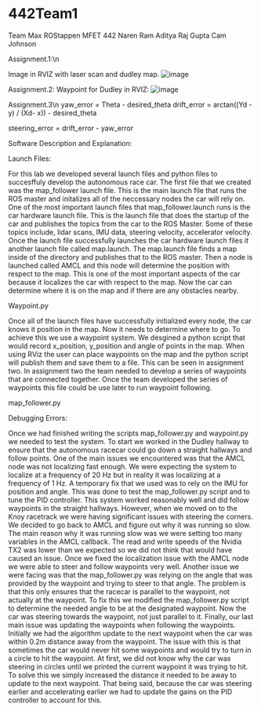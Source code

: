 # 442Team1

Team Max ROStappen
MFET 442
Naren Ram
Aditya Raj Gupta
Cam Johnson

Assignment.1:\n

Image in RVIZ with laser scan and dudley map.
![image](https://github.com/NarenR21/442Team1/assets/90937234/00d6544a-9ddf-4275-909b-44098f74aa1f)

Assignment.2:
Waypoint for Dudley in RVIZ:
![image](https://github.com/NarenR21/442Team1/assets/73058520/7541a49b-870c-443b-b205-569a4c53e5d4)

Assignment.3\n
yaw_error = Theta - desired_theta 
drift_error = arctan((Yd - y) / (Xd- x)) - desired_theta

steering_error = drift_error - yaw_error

Software Description and Explanation:

Launch Files:

For this lab we developed several launch files and python files to succesffuly develop the autonomous race car.  The first file that we created was the map_follower launch file.  This is the main launch file that runs the ROS master and initalizes all of the neccessary nodes the car will rely on.  One of the most important launch files that map_follower.launch runs is the car hardware launch file.  This is the launch file that does the startup of the car and publishes the topics from the car to the ROS Master.  Some of these topics include, lidar scans, IMU data, steering velocity, accelerator velocity.  Once the launch file successfully launches the car hardware launch files it another launch file called map.launch.  The map.launch file finds a map inside of the directory and publishes that to the ROS master.  Then a node is launched called AMCL and this node will determine the position with respect to the map.  This is one of the most important aspects of the car because it localizes the car with respect to the map.  Now the car can determine where it is on the map and if there are any obstacles nearby.

Waypoint.py

Once all of the launch files have successfully initialized every node, the car knows it position in the map.  Now it needs to determine where to go.  To achieve this we use a waypoint system.  We desgined a python script that would record x_position, y_position and angle of points in the map.  When using RViz the user can place waypoints on the map and the python script will publish them and save them to a file.  This can be seen in assignment two.  In assignment two the team needed to develop a series of waypoints that are connected together.  Once the team developed the series of waypoints this file could be use later to run waypoint following.

map_follower.py

Debugging Errors:

Once we had finished writing the scripts map_follower.py and waypoint.py we needed to test the system.  To start we worked in the Dudley hallway to ensure that the autonomous racecar could go down a straight hallways and follow points.  One of the main issues we encountered was that the AMCL node was not localizing fast enough.  We were expecting the system to localize at a frequency of 20 Hz but in reality it was localizing at a frequency of 1 Hz.  A temporary fix that we used was to rely on the IMU for position and angle.  This was done to test the map_follower.py script and to tune the PID controller.  This system worked reasonably well and did follow waypoints in the straight hallways.  However, when we moved on to the Knoy racetrack we were having significant issues with steering the corners.  We decided to go back to AMCL and figure out why it was running so slow.  The main reason why it was running slow was we were setting too many variables in the AMCL callback.  The read and write speeds of the Nvidia TX2 was lower than we expected so we did not think that would have caused an issue.  Once we fixed the localization issue with the AMCL node we were able to steer and follow waypoints very well.  Another issue we were facing was that the map_follower.py was relying on the angle that was provided by the waypoint and trying to steer to that angle.  The problem is that this only ensures that the racecar is parallel to the waypoint, not actually at the waypoint. To fix this we modified the map_follower.py script to determine the needed angle to be at the designated waypoint.  Now the car was steering towards the waypoint, not just parallel to it.  Finally, our last main issue was updating the waypoints when following the waypoints.  Initially we had the algorithm update to the next waypoint when the car was within 0.2m distance away from the waypoint.  The issue with this is that sometimes the car would never hit some waypoints and would try to turn in a circle to hit the waypoint.  At first, we did not know why the car was steering in circles until we printed the current waypoint it was trying to hit.  To solve this we simply increased the distance it needed to be away to update to the next waypoint.  That being said, because the car was steering earlier and accelerating earlier we had to update the gains on the PID controller to account for this.

